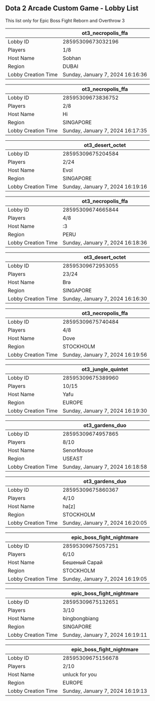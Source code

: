 ## Dota 2 Arcade Custom Game - Lobby List

This list only for Epic Boss Fight Reborn and Overthrow 3

|  | ot3_necropolis_ffa |
| ------ | ------ |
| Lobby ID | 28595309673032196 |
| Players | 1/8 |
| Host Name | Sobhan |
| Region | DUBAI |
| Lobby Creation Time | Sunday, January 7, 2024 16:16:36 |


|  | ot3_necropolis_ffa |
| ------ | ------ |
| Lobby ID | 28595309673836752 |
| Players | 2/8 |
| Host Name | Hi |
| Region | SINGAPORE |
| Lobby Creation Time | Sunday, January 7, 2024 16:17:35 |


|  | ot3_desert_octet |
| ------ | ------ |
| Lobby ID | 28595309675204584 |
| Players | 2/24 |
| Host Name | Evol |
| Region | SINGAPORE |
| Lobby Creation Time | Sunday, January 7, 2024 16:19:16 |


|  | ot3_necropolis_ffa |
| ------ | ------ |
| Lobby ID | 28595309674665844 |
| Players | 4/8 |
| Host Name | :3 |
| Region | PERU |
| Lobby Creation Time | Sunday, January 7, 2024 16:18:36 |


|  | ot3_desert_octet |
| ------ | ------ |
| Lobby ID | 28595309672953055 |
| Players | 23/24 |
| Host Name | Brə |
| Region | SINGAPORE |
| Lobby Creation Time | Sunday, January 7, 2024 16:16:30 |


|  | ot3_necropolis_ffa |
| ------ | ------ |
| Lobby ID | 28595309675740484 |
| Players | 4/8 |
| Host Name | Dove |
| Region | STOCKHOLM |
| Lobby Creation Time | Sunday, January 7, 2024 16:19:56 |


|  | ot3_jungle_quintet |
| ------ | ------ |
| Lobby ID | 28595309675389960 |
| Players | 10/15 |
| Host Name | Yafu |
| Region | EUROPE |
| Lobby Creation Time | Sunday, January 7, 2024 16:19:30 |


|  | ot3_gardens_duo |
| ------ | ------ |
| Lobby ID | 28595309674957865 |
| Players | 8/10 |
| Host Name | SenorMouse |
| Region | USEAST |
| Lobby Creation Time | Sunday, January 7, 2024 16:18:58 |


|  | ot3_gardens_duo |
| ------ | ------ |
| Lobby ID | 28595309675860367 |
| Players | 4/10 |
| Host Name | ha[z] |
| Region | STOCKHOLM |
| Lobby Creation Time | Sunday, January 7, 2024 16:20:05 |


|  | epic_boss_fight_nightmare |
| ------ | ------ |
| Lobby ID | 28595309675057251 |
| Players | 6/10 |
| Host Name | Бешеный Сарай |
| Region | STOCKHOLM |
| Lobby Creation Time | Sunday, January 7, 2024 16:19:05 |


|  | epic_boss_fight_nightmare |
| ------ | ------ |
| Lobby ID | 28595309675132651 |
| Players | 3/10 |
| Host Name | bingbongbiang |
| Region | SINGAPORE |
| Lobby Creation Time | Sunday, January 7, 2024 16:19:11 |


|  | epic_boss_fight_nightmare |
| ------ | ------ |
| Lobby ID | 28595309675156678 |
| Players | 2/10 |
| Host Name | unluck for you |
| Region | EUROPE |
| Lobby Creation Time | Sunday, January 7, 2024 16:19:13 |


